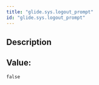 ```yaml
---
title: "glide.sys.logout_prompt"
id: "glide.sys.logout_prompt"
---
```

## Description



## Value: 
```
false
```
